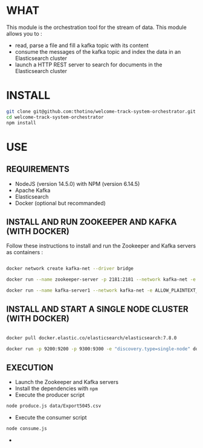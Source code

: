 # WHAT
This module is the orchestration tool for the stream of data. This module allows you to : 
* read, parse a file and fill a kafka topic with its content
* consume the messages of the kafka topic and index the data in an Elasticsearch cluster
* launch a HTTP REST server to search for documents in the Elasticsearch cluster
 
# INSTALL
```sh
git clone git@github.com:thotino/welcome-track-system-orchestrator.git
cd welcome-track-system-orchestrator
npm install
```
# USE
## REQUIREMENTS
* NodeJS (version 14.5.0) with NPM (version 6.14.5)
* Apache Kafka 
* Elasticsearch
* Docker (optional but recommanded)

## INSTALL AND RUN ZOOKEEPER AND KAFKA (WITH DOCKER)
Follow these instructions to install and run the Zookeeper and Kafka servers as containers : 
```sh

docker network create kafka-net --driver bridge

docker run --name zookeeper-server -p 2181:2181 --network kafka-net -e ALLOW_ANONYMOUS_LOGIN=yes bitnami/zookeeper:latest

docker run --name kafka-server1 --network kafka-net -e ALLOW_PLAINTEXT_LISTENER=yes -e KAFKA_CFG_ZOOKEEPER_CONNECT=zookeeper-server:2181 -e KAFKA_CFG_ADVERTISED_LISTENERS=PLAINTEXT://localhost:9092 -p 9092:9092 bitnami/kafka:latest

```

## INSTALL AND START A SINGLE NODE CLUSTER (WITH DOCKER)
```sh

docker pull docker.elastic.co/elasticsearch/elasticsearch:7.8.0

docker run -p 9200:9200 -p 9300:9300 -e "discovery.type=single-node" docker.elastic.co/elasticsearch/elasticsearch:7.8.0

```
## EXECUTION
* Launch the Zookeeper and Kafka servers
* Install the dependencies with `npm`
* Execute the producer script 
```sh
node produce.js data/Export5045.csv
```
* Execute the consumer script
```sh
node consume.js
```
* 

